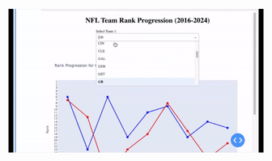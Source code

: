 ![Passing Yards Comparison](https://github.com/nqeast/nfl_viz/blob/master/Viz_movie-ezgif.com-video-to-gif-converter.gif)
